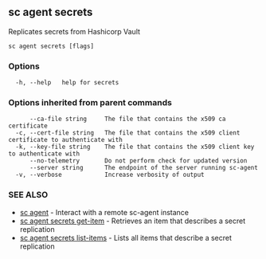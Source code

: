## sc agent secrets

Replicates secrets from Hashicorp Vault

```
sc agent secrets [flags]
```

### Options

```
  -h, --help   help for secrets
```

### Options inherited from parent commands

```
      --ca-file string     The file that contains the x509 ca certificate
  -c, --cert-file string   The file that contains the x509 client certificate to authenticate with
  -k, --key-file string    The file that contains the x509 client key to authenticate with
      --no-telemetry       Do not perform check for updated version
      --server string      The endpoint of the server running sc-agent
  -v, --verbose            Increase verbosity of output
```

### SEE ALSO

* [sc agent](sc_agent.md)	 - Interact with a remote sc-agent instance
* [sc agent secrets get-item](sc_agent_secrets_get-item.md)	 - Retrieves an item that describes a secret replication
* [sc agent secrets list-items](sc_agent_secrets_list-items.md)	 - Lists all items that describe a secret replication

